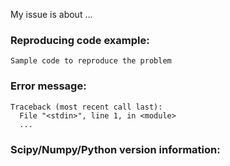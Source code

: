 
<!-- 
Thank you for taking the time to report a SciPy issue.
Please describe the issue in detail, and for bug reports
fill in the fields below. You can delete the sections that 
don't apply to your issue. You can view the final output
by clicking the preview button above.
-->

My issue is about ...

### Reproducing code example:
<!-- 
If you place your code between the triple backticks below, 
it will be marked as a code block automatically 
-->


```
Sample code to reproduce the problem
```

### Error message:
<!-- If any, paste the *full* error message inside a code block
as above (starting from line Traceback)
-->

```
Traceback (most recent call last):
  File "<stdin>", line 1, in <module>
  ...
```

### Scipy/Numpy/Python version information:
<!-- You can simply run the following and paste the result in a code block
```
import sys, scipy, numpy; print(scipy.__version__, numpy.__version__, sys.version_info)
```
-->
